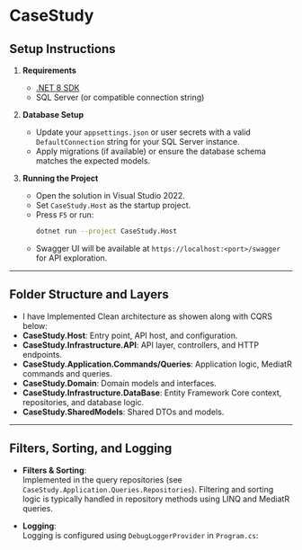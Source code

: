 # CaseStudy

## Setup Instructions

1. **Requirements**
   - [.NET 8 SDK](https://dotnet.microsoft.com/en-us/download/dotnet/8.0)
   - SQL Server (or compatible connection string)

2. **Database Setup**
   - Update your `appsettings.json` or user secrets with a valid `DefaultConnection` string for your SQL Server instance.
   - Apply migrations (if available) or ensure the database schema matches the expected models.

3. **Running the Project**
   - Open the solution in Visual Studio 2022.
   - Set `CaseStudy.Host` as the startup project.
   - Press `F5` or run:
     ```sh
     dotnet run --project CaseStudy.Host
     ```
   - Swagger UI will be available at `https://localhost:<port>/swagger` for API exploration.

---

## Folder Structure and Layers
- I have Implemented Clean architecture as showen along with CQRS below:
- **CaseStudy.Host**: Entry point, API host, and configuration.
- **CaseStudy.Infrastructure.API**: API layer, controllers, and HTTP endpoints.
- **CaseStudy.Application.Commands/Queries**: Application logic, MediatR commands and queries.
- **CaseStudy.Domain**: Domain models and interfaces.
- **CaseStudy.Infrastructure.DataBase**: Entity Framework Core context, repositories, and database logic.
- **CaseStudy.SharedModels**: Shared DTOs and models.

---

## Filters, Sorting, and Logging

- **Filters & Sorting**:  
  Implemented in the query repositories (see `CaseStudy.Application.Queries.Repositories`). Filtering and sorting logic is typically handled in repository methods using LINQ and MediatR queries.

- **Logging**:  
  Logging is configured using `DebugLoggerProvider` in `Program.cs`:
